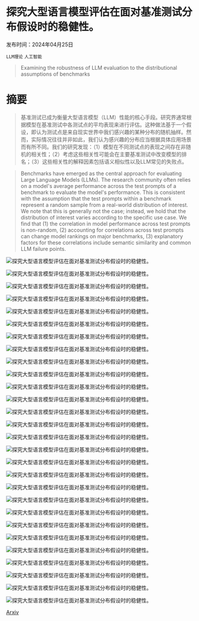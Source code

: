 # 探究大型语言模型评估在面对基准测试分布假设时的稳健性。

发布时间：2024年04月25日

`LLM理论` `人工智能`

> Examining the robustness of LLM evaluation to the distributional assumptions of benchmarks

# 摘要

> 基准测试已成为衡量大型语言模型（LLM）性能的核心手段。研究界通常根据模型在基准测试中各测试点的平均表现来进行评估。这种做法基于一个假设，即认为测试点是来自现实世界中我们感兴趣的某种分布的随机抽样。然而，实际情况往往并非如此，我们认为感兴趣的分布应当根据具体应用场景而有所不同。我们的研究发现：（1）模型在不同测试点的表现之间存在非随机的相关性；（2）考虑这些相关性可能会在主要基准测试中改变模型的排名；（3）这些相关性的解释因素包括语义相似性以及LLM常见的失败点。

> Benchmarks have emerged as the central approach for evaluating Large Language Models (LLMs). The research community often relies on a model's average performance across the test prompts of a benchmark to evaluate the model's performance. This is consistent with the assumption that the test prompts within a benchmark represent a random sample from a real-world distribution of interest. We note that this is generally not the case; instead, we hold that the distribution of interest varies according to the specific use case. We find that (1) the correlation in model performance across test prompts is non-random, (2) accounting for correlations across test prompts can change model rankings on major benchmarks, (3) explanatory factors for these correlations include semantic similarity and common LLM failure points.

![探究大型语言模型评估在面对基准测试分布假设时的稳健性。](../../../paper_images/2404.16966/x1.png)

![探究大型语言模型评估在面对基准测试分布假设时的稳健性。](../../../paper_images/2404.16966/x2.png)

![探究大型语言模型评估在面对基准测试分布假设时的稳健性。](../../../paper_images/2404.16966/x3.png)

![探究大型语言模型评估在面对基准测试分布假设时的稳健性。](../../../paper_images/2404.16966/x4.png)

![探究大型语言模型评估在面对基准测试分布假设时的稳健性。](../../../paper_images/2404.16966/x5.png)

![探究大型语言模型评估在面对基准测试分布假设时的稳健性。](../../../paper_images/2404.16966/x6.png)

![探究大型语言模型评估在面对基准测试分布假设时的稳健性。](../../../paper_images/2404.16966/x7.png)

![探究大型语言模型评估在面对基准测试分布假设时的稳健性。](../../../paper_images/2404.16966/x8.png)

![探究大型语言模型评估在面对基准测试分布假设时的稳健性。](../../../paper_images/2404.16966/x9.png)

![探究大型语言模型评估在面对基准测试分布假设时的稳健性。](../../../paper_images/2404.16966/x10.png)

![探究大型语言模型评估在面对基准测试分布假设时的稳健性。](../../../paper_images/2404.16966/x11.png)

![探究大型语言模型评估在面对基准测试分布假设时的稳健性。](../../../paper_images/2404.16966/x12.png)

![探究大型语言模型评估在面对基准测试分布假设时的稳健性。](../../../paper_images/2404.16966/x13.png)

![探究大型语言模型评估在面对基准测试分布假设时的稳健性。](../../../paper_images/2404.16966/x14.png)

![探究大型语言模型评估在面对基准测试分布假设时的稳健性。](../../../paper_images/2404.16966/x15.png)

![探究大型语言模型评估在面对基准测试分布假设时的稳健性。](../../../paper_images/2404.16966/x16.png)

![探究大型语言模型评估在面对基准测试分布假设时的稳健性。](../../../paper_images/2404.16966/x17.png)

![探究大型语言模型评估在面对基准测试分布假设时的稳健性。](../../../paper_images/2404.16966/x18.png)

![探究大型语言模型评估在面对基准测试分布假设时的稳健性。](../../../paper_images/2404.16966/x19.png)

![探究大型语言模型评估在面对基准测试分布假设时的稳健性。](../../../paper_images/2404.16966/x20.png)

![探究大型语言模型评估在面对基准测试分布假设时的稳健性。](../../../paper_images/2404.16966/x21.png)

![探究大型语言模型评估在面对基准测试分布假设时的稳健性。](../../../paper_images/2404.16966/x22.png)

![探究大型语言模型评估在面对基准测试分布假设时的稳健性。](../../../paper_images/2404.16966/x23.png)

![探究大型语言模型评估在面对基准测试分布假设时的稳健性。](../../../paper_images/2404.16966/x24.png)

![探究大型语言模型评估在面对基准测试分布假设时的稳健性。](../../../paper_images/2404.16966/x25.png)

![探究大型语言模型评估在面对基准测试分布假设时的稳健性。](../../../paper_images/2404.16966/x26.png)

![探究大型语言模型评估在面对基准测试分布假设时的稳健性。](../../../paper_images/2404.16966/x27.png)

![探究大型语言模型评估在面对基准测试分布假设时的稳健性。](../../../paper_images/2404.16966/x28.png)

[Arxiv](https://arxiv.org/abs/2404.16966)